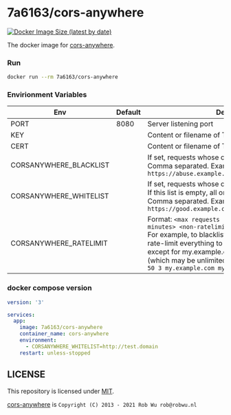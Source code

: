 # 7a6163/cors-anywhere

[![Docker Image Size (latest by date)](https://img.shields.io/docker/image-size/7a6163/cors-anywhere?sort=date)](https://hub.docker.com/r/7a6163/cors-anywhere "7a6163/cors-anywhere")

The docker image for [cors-anywhere](https://github.com/Rob--W/cors-anywhere).

### Run

```bash
docker run --rm 7a6163/cors-anywhere
```

### Envirionment Variables

Env  | Default | Description
---- | ------- | -----------
PORT | 8080    | Server listening port
KEY  |         | Content or filename of TLS Key
CERT |         | Content or filename of TLS Certificate
CORSANYWHERE_BLACKLIST | | If set, requests whose origin is listed are blocked.<br>Comma separated. Example: `https://abuse.example.com,http://abuse.example.com`
CORSANYWHERE_WHITELIST | | If set, requests whose origin is not listed are blocked.<br>If this list is empty, all origins are allowed.<br>Comma separated. Example: `https://good.example.com,http://good.example.com`
CORSANYWHERE_RATELIMIT | | Format: `<max requests per period> <period in minutes> <non-ratelimited hosts>`<br>For example, to blacklist abuse.example.com and rate-limit everything to 50 requests per 3 minutes, except for my.example.com and my2.example.com (which may be unlimited), use:<br>`50 3 my.example.com my2.example.com`

### docker compose version

```yaml
version: '3'

services:
  app:
    image: 7a6163/cors-anywhere
    container_name: cors-anywhere
    environment:
      - CORSANYWHERE_WHITELIST=http://test.domain
    restart: unless-stopped
```

## LICENSE

This repository is licensed under [MIT](LICENSE).

[cors-anywhere](https://github.com/Rob--W/cors-anywhere#license) is `Copyright (C) 2013 - 2021 Rob Wu rob@robwu.nl`

